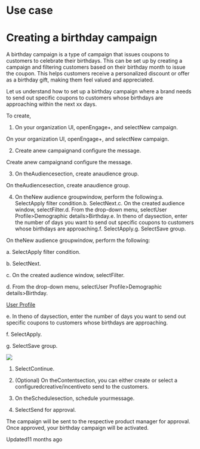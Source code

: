 # Use case

# Creating a birthday campaign

A birthday campaign is a type of campaign that issues coupons to customers to celebrate their birthdays. This can be set up by creating a campaign and filtering customers based on their birthday month to issue the coupon. This helps customers receive a personalized discount or offer as a birthday gift, making them feel valued and appreciated.

Let us understand how to set up a birthday campaign where a brand needs to send out specific coupons to customers whose birthdays are approaching within the next xx days.

To create,

1. On your organization UI, openEngage+, and selectNew campaign.

On your organization UI, openEngage+, and selectNew campaign.

2. Create anew campaignand configure the message.

Create anew campaignand configure the message.

3. On theAudiencesection, create anaudience group.

On theAudiencesection, create anaudience group.

4. On theNew audience groupwindow, perform the following:a. SelectApply filter condition.b. SelectNext.c. On the created audience window, selectFilter.d. From the drop-down menu, selectUser Profile>Demographic details>Birthday.e. In theno of daysection, enter the number of days you want to send out specific coupons to customers whose birthdays are approaching.f. SelectApply.g. SelectSave group.

On theNew audience groupwindow, perform the following:

a. SelectApply filter condition.

b. SelectNext.

c. On the created audience window, selectFilter.

d. From the drop-down menu, selectUser Profile>Demographic details>Birthday.

[User Profile](/docs/user-profile-based-filters)

e. In theno of daysection, enter the number of days you want to send out specific coupons to customers whose birthdays are approaching.

f. SelectApply.

g. SelectSave group.

![](https://files.readme.io/05786ae-Screenshot_2024-05-29_141619.png)

1. SelectContinue.

2. (Optional) On theContentsection, you can either create or select a configuredcreative/incentiveto send to the customers.

3. On theSchedulesection, schedule yourmessage.

4. SelectSend for approval.

The campaign will be sent to the respective product manager for approval. Once approved, your birthday campaign will be activated.

Updated11 months ago